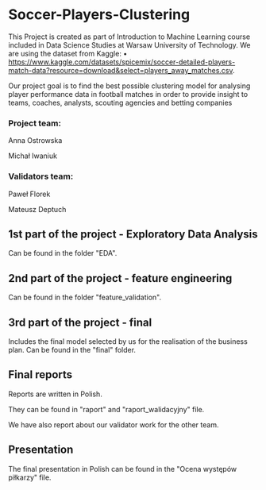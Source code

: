# Soccer-Players-Clustering
This Project is created as part of Introduction to Machine Learning course included in Data Science Studies at Warsaw University of Technology. We are using the dataset from Kaggle: •	https://www.kaggle.com/datasets/spicemix/soccer-detailed-players-match-data?resource=download&select=players_away_matches.csv. 

Our project goal is to find the best possible clustering model for analysing player performance data in football matches in order to provide insight to teams, coaches, analysts, scouting agencies and betting companies

### Project team:
Anna Ostrowska

Michał Iwaniuk

### Validators team:
Paweł Florek

Mateusz Deptuch

## 1st part of the project - Exploratory Data Analysis
Can be found in the folder "EDA".
## 2nd part of the project - feature engineering
Can be found in the folder "feature_validation".
## 3rd part of the project - final
Includes the final model selected by us for the realisation of the business plan. Can be found in the "final" folder.
## Final reports
Reports are written in Polish.

They can be found in "raport" and "raport_walidacyjny" file.

We have also report about our validator work for the other team.
## Presentation
The final presentation in Polish can be found in the "Ocena występów piłkarzy" file.
